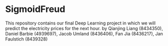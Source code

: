 # SigmoidFreud
This repository contains our final Deep Learning project in which we will predict the electricity prices for the next hour.
by Qianjing Liang (8434350), Daniel Barbie (4939697), Jacob Umland (8436406),  Fan Jia (8436217), Jan Faulstich (8439328)
